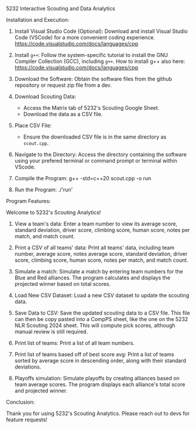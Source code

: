 5232 Interactive Scouting and Data Analytics

Installation and Execution:
 
1. Install Visual Studio Code (Optional): Download and install Visual Studio Code (VSCode) for a more convenient coding experience.
          https://code.visualstudio.com/docs/languages/cpp

2. Install `g++`: Follow the system-specific tutorial to install the GNU Compiler Collection (GCC), including `g++`.
      How to install g++ also here: https://code.visualstudio.com/docs/languages/cpp

3. Download the Software: Obtain the software files from the github repository or request zip file from a dev.

4. Download Scouting Data:
   - Access the Matrix tab of 5232's Scouting Google Sheet.
   - Download the data as a CSV file.

5. Place CSV File:
   - Ensure the downloaded CSV file is in the same directory as `scout.cpp`.

6. Navigate to the Directory: Access the directory containing the software using your prefered terminal or command prompt or terminal within VScode.

7. Compile the Program:
   g++ -std=c++20 scout.cpp -o run

8. Run the Program:
   ./'run'

Program Features:

Welcome to 5232's Scouting Analytics!

1. View a team's data: Enter a team number to view its average score, standard deviation, driver score, climbing score, human score, notes per match, and match count.

2. Print a CSV of all teams' data: Print all teams' data, including team number, average score, notes average score, standard deviation, driver score, climbing score, human score, notes per match, and match count.

3. Simulate a match: Simulate a match by entering team numbers for the Blue and Red alliances. The program calculates and displays the projected winner based on total scores.

4. Load New CSV Dataset: Load a new CSV dataset to update the scouting data.

5. Save Data to CSV: Save the updated scouting data to a CSV file. This file can then be copy pasted into a CompPS sheet, like the one on the 5232 NLR Scouting 2024 sheet. This will compute pick scores, although manual review is still required.

6. Print list of teams: Print a list of all team numbers.

7. Print list of teams based off of best score avg: Print a list of teams sorted by average score in descending order, along with their standard deviations.

8. Playoffs simulation: Simulate playoffs by creating alliances based on team average scores. The program displays each alliance's total score and projected winner.

Conclusion:

Thank you for using 5232's Scouting Analytics. Please reach out to devs for feature requests!

